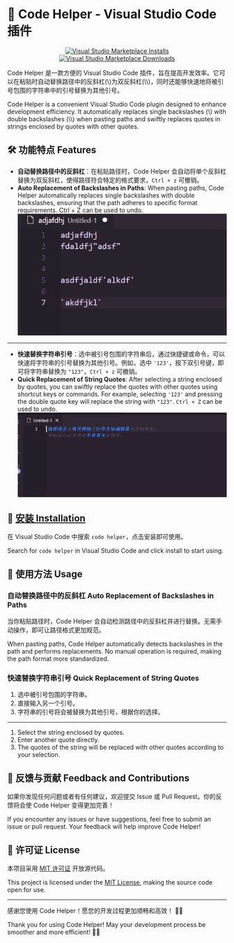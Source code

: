 # 🚀 Code Helper - Visual Studio Code 插件

<div align="center">
  <a href="https://marketplace.visualstudio.com/items?itemName=ltxhhz.ltxhhz-code-helper">
    <img alt="Visual Studio Marketplace Installs" src="https://img.shields.io/visual-studio-marketplace/i/ltxhhz.ltxhhz-code-helper">
  </a>
  <a href="https://marketplace.visualstudio.com/items?itemName=ltxhhz.ltxhhz-code-helper">
    <img alt="Visual Studio Marketplace Downloads" src="https://img.shields.io/visual-studio-marketplace/d/ltxhhz.ltxhhz-code-helper">
  </a>
</div>

Code Helper 是一款方便的 Visual Studio Code 插件，旨在提高开发效率。它可以在粘贴时自动替换路径中的反斜杠(\\)为双反斜杠(\\\\)，同时还能够快速地将被引号包围的字符串中的引号替换为其他引号。  

Code Helper is a convenient Visual Studio Code plugin designed to enhance development efficiency. It automatically replaces single backslashes (\\) with double backslashes (\\\\) when pasting paths and swiftly replaces quotes in strings enclosed by quotes with other quotes.

## 🛠️ 功能特点 Features

- **自动替换路径中的反斜杠**：在粘贴路径时，Code Helper 会自动将单个反斜杠替换为双反斜杠，使得路径符合特定的格式要求，`Ctrl + z` 可撤销。
- **Auto Replacement of Backslashes in Paths**: When pasting paths, Code Helper automatically replaces single backslashes with double backslashes, ensuring that the path adheres to specific format requirements. Ctrl + Z can be used to undo.
  ![示例1](./imgs/1.gif)

---

- **快速替换字符串引号**：选中被引号包围的字符串后，通过快捷键或命令，可以快速将字符串的引号替换为其他引号。例如，选中 `'123'`，按下双引号键，即可将字符串替换为 `"123"`，`Ctrl + z` 可撤销。
- **Quick Replacement of String Quotes**: After selecting a string enclosed by quotes, you can swiftly replace the quotes with other quotes using shortcut keys or commands. For example, selecting `'123'` and pressing the double quote key will replace the string with `"123"`. `Ctrl + Z` can be used to undo.
  ![示例2](./imgs/2.gif)

## 🚀 [安装 Installation](https://marketplace.visualstudio.com/items?itemName=ltxhhz.ltxhhz-code-helper)

在 Visual Studio Code 中搜索 `code helper`，点击安装即可使用。  

Search for `code helper` in Visual Studio Code and click install to start using.

## 📝 使用方法 Usage

### 自动替换路径中的反斜杠 Auto Replacement of Backslashes in Paths

当你粘贴路径时，Code Helper 会自动检测路径中的反斜杠并进行替换。无需手动操作，即可让路径格式更加规范。  

When pasting paths, Code Helper automatically detects backslashes in the path and performs replacements. No manual operation is required, making the path format more standardized.

### 快速替换字符串引号 Quick Replacement of String Quotes

1. 选中被引号包围的字符串。
2. 直接输入另一个引号。
3. 字符串的引号将会被替换为其他引号，根据你的选择。

---

1. Select the string enclosed by quotes.
2. Enter another quote directly.
3. The quotes of the string will be replaced with other quotes according to your selection.

## 🙌 反馈与贡献 Feedback and Contributions

如果你发现任何问题或者有任何建议，欢迎提交 Issue 或 Pull Request。你的反馈将会使 Code Helper 变得更加完善！  

If you encounter any issues or have suggestions, feel free to submit an issue or pull request. Your feedback will help improve Code Helper!

## 📄 许可证 License

本项目采用 [MIT 许可证](./LICENSE) 开放源代码。  

This project is licensed under the [MIT License](./LICENSE), making the source code open for use.

---

感谢您使用 Code Helper！愿您的开发过程更加顺畅和高效！ 🚀🔧  

Thank you for using Code Helper! May your development process be smoother and more efficient! 🚀🔧
